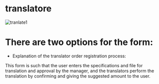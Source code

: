 # translatore

![tranlate1](https://github.com/user-attachments/assets/a3d7d435-ceb8-4289-80a8-284a106d48c5)


# There are two options for the form:
- Explanation of the translator order registration process:

This form is such that the user enters the specifications and file for translation and approval by the manager, and the translators perform the translation by confirming and giving the suggested amount to the user.



